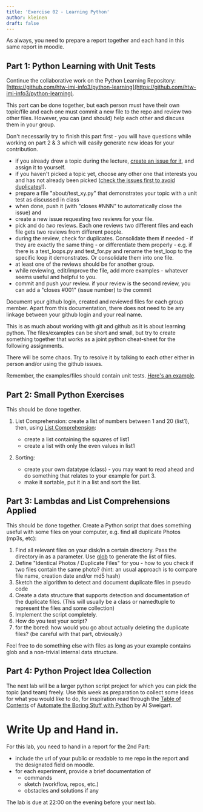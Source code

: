 ```yaml
---
title: 'Exercise 02 - Learning Python'
author: kleinen
draft: false
---
```


As always, you need to prepare a report together and each hand in this same report in moodle.


## Part 1: Python Learning with Unit Tests

Continue the collaborative work on the Python Learning Repository: [https://github.com/htw-imi-info3/python-learning](https://github.com/htw-imi-info3/python-learning).

This part can be done together, but each person must have their own topic/file and each one must commit a new file to the repo and review two other files. However, you can (and should) help each other and discuss them in your group. 

Don't necessarily try to finish this part first - you will have questions while working on part 2 & 3 which will easily generate new ideas for your contribution.


- if you already drew a topic during the lecture, [create an issue for it](https://github.com/htw-imi-info3/python-learning/issues/new), and assign it to yourself.
- if you haven't picked a topic yet, choose any other one that interests you and has not already been picked ([check the issues first to avoid duplicates](https://github.com/htw-imi-info3/python-learning/issues)!).
- prepare a file "about/test_xy.py" that demonstrates your topic with a unit test as discussed in class
- when done, push it (with "closes #NNN" to automatically close the issue) and
-  create a new issue requesting two reviews for your file.
- pick and do *two* reviews. Each one reviews two different files and each file gets two reviews from different people. 
- during the review, check for duplicates. Consolidate them if needed - if they are exactly the same thing - or differentiate them properly - e.g. if there is a test_loops.py and test_for.py and rename the test_loop to the specific loop it demonstrates. Or consolidate them into one file. 
- at least one of the reviews should be for another group.
- while reviewing, edit/improve the file, add more examples - whatever seems useful and helpful to you.
- commit and push your review. if your review is the second review, you can add a "closes #001" (issue number) to the commit

Document your github login, created and reviewed files for each group member. Apart from this documentation, there does not need to be any linkage between your github login and your real name.

This is as much about working with git and github as it is about learning python. The files/examples can be short and small, but try to create something together that works as a joint python cheat-sheet for the following assignments.

There will be some chaos. Try to resolve it by talking to each other either in person and/or using the github issues.

Remember, the examples/files should contain unit tests. [Here's an example](https://github.com/htw-imi-info3/python-learning/issues/1).

## Part 2: Small Python Exercises
This should be done together.

1. List Comprehension: 
    create a list of numbers between 1 and 20 (list1), then, using [List Comprehension](https://docs.python.org/3/tutorial/datastructures.html#list-comprehensions):
    - create a list containing the squares of list1 
    - create a list with only the even values in list1

2. Sorting:
   - create your own datatype (class) - you may want to read ahead and do something that relates to your example for part 3.
   - make it sortable, put it in a list and sort the list.

## Part 3: Lambdas and List Comprehensions Applied

This should be done together. Create a Python script that does something useful with some files on your computer,
 e.g. find all duplicate Photos (mp3s, etc):

1. Find all relevant files on your disk/in a certain directory. Pass the directory in as a parameter.
    Use [glob](https://docs.python.org/3/library/glob.html) to generate the list of files.
2. Define "Identical Photos / Duplicate Files" for you - how to you check if two files
    contain the same photo? (hint: an usual approach is to compare file name, creation date and/or md5 hash)
3. Sketch the algorithm to detect and document duplicate files in pseudo code
3. Create a data structure that supports detection and documentation of the duplicate files. 
   (This will usually be a class or namedtuple to represent the files and some collection) 
4. Implement the script completely.
4. How do you test your script?
5. for the bored: how would you go about actually deleting the duplicate files? (be careful with that part, obviously.)

Feel free to do something else with files as long as your example contains glob and a non-trivial internal data structure.

## Part 4: Python Project Idea Collection

The next lab will be a larger python script project for which you can pick the topic (and team) freely. Use this week as preparation to collect some Ideas for what you would like to do, for inspiration read through
 the [Table of Contents](https://automatetheboringstuff.com/#toc) of [Automate the Boring Stuff with Python](https://automatetheboringstuff.com/) by Al Sweigart.


# Write Up and Hand in.

For this lab, you need to hand in a report for the 2nd Part:
- include the url of your public or readable to me repo in the report and the designated field on moodle.
- for each experiment, provide a brief documentation of 
    - commands
    - sketch (workflow, repos, etc.)
    - obstacles and solutions if any

The lab is due at 22:00 on the evening before your next lab.



   